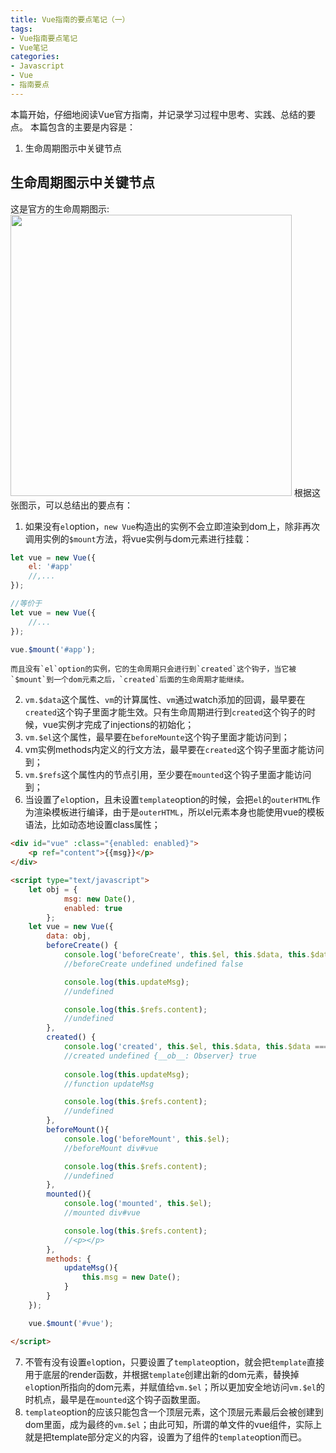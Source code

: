 ```yaml
---
title: Vue指南的要点笔记（一）
tags:
- Vue指南要点笔记
- Vue笔记
categories:
- Javascript
- Vue
- 指南要点
---
```


本篇开始，仔细地阅读Vue官方指南，并记录学习过程中思考、实践、总结的要点。 本篇包含的主要是内容是：
1. 生命周期图示中关键节点

<!-- more -->

## 生命周期图示中关键节点
这是官方的生命周期图示:
<img src="https://cn.vuejs.org/images/lifecycle.png" width="450">
根据这张图示，可以总结出的要点有：
1. 如果没有`el`option，`new Vue`构造出的实例不会立即渲染到dom上，除非再次调用实例的`$mount`方法，将vue实例与dom元素进行挂载：
```js
let vue = new Vue({
	el: '#app'
	//,...
});

//等价于
let vue = new Vue({
	//...
});

vue.$mount('#app');
```
	而且没有`el`option的实例，它的生命周期只会进行到`created`这个钩子，当它被`$mount`到一个dom元素之后，`created`后面的生命周期才能继续。
2. `vm.$data`这个属性、`vm`的计算属性、`vm`通过watch添加的回调，最早要在`created`这个钩子里面才能生效。只有生命周期进行到`created`这个钩子的时候，vue实例才完成了injections的初始化；
3. `vm.$el`这个属性，最早要在`beforeMounte`这个钩子里面才能访问到；
4. vm实例methods内定义的行文方法，最早要在`created`这个钩子里面才能访问到；
5. `vm.$refs`这个属性内的节点引用，至少要在`mounted`这个钩子里面才能访问到；
6. 当设置了`el`option，且未设置`template`option的时候，会把`el`的`outerHTML`作为渲染模板进行编译，由于是`outerHTML`，所以el元素本身也能使用vue的模板语法，比如动态地设置class属性；
```html
<div id="vue" :class="{enabled: enabled}">
	<p ref="content">{{msg}}</p>
</div>

<script type="text/javascript">
	let obj = {
			msg: new Date(),
			enabled: true
		};
	let vue = new Vue({
		data: obj,
		beforeCreate() {
			console.log('beforeCreate', this.$el, this.$data, this.$data === obj );
			//beforeCreate undefined undefined false

			console.log(this.updateMsg);
			//undefined

			console.log(this.$refs.content);
			//undefined
		},
		created() {
			console.log('created', this.$el, this.$data, this.$data === obj);
			//created undefined {__ob__: Observer} true
			
			console.log(this.updateMsg);
			//function updateMsg

			console.log(this.$refs.content);
			//undefined
		},
		beforeMount(){
			console.log('beforeMount', this.$el);
			//beforeMount div#vue

			console.log(this.$refs.content);
			//undefined
		},
		mounted(){
			console.log('mounted', this.$el);
			//mounted div#vue

			console.log(this.$refs.content);
			//<p></p>
		},
		methods: {
			updateMsg(){
				this.msg = new Date();
			}
		}
	});

	vue.$mount('#vue');

</script>
```
7. 不管有没有设置`el`option，只要设置了`template`option，就会把`template`直接用于底层的render函数，并根据`template`创建出新的dom元素，替换掉`el`option所指向的dom元素，并赋值给`vm.$el`；所以更加安全地访问`vm.$el`的时机点，最早是在`mounted`这个钩子函数里面。
8. `template`option的应该只能包含一个顶层元素，这个顶层元素最后会被创建到dom里面，成为最终的`vm.$el`；由此可知，所谓的单文件的vue组件，实际上就是把template部分定义的内容，设置为了组件的`template`option而已。
